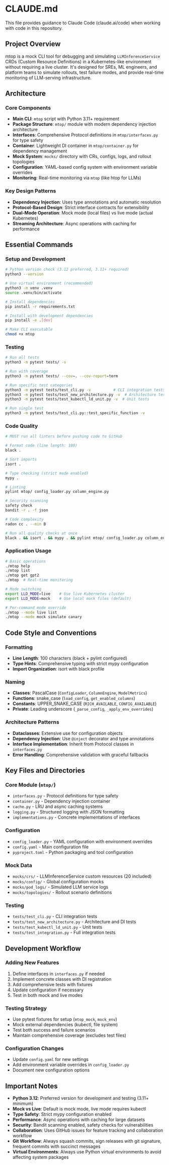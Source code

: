 # CLAUDE.md

This file provides guidance to Claude Code (claude.ai/code) when working with code in this repository.

## Project Overview

mtop is a mock CLI tool for debugging and simulating `LLMInferenceService` CRDs (Custom Resource Definitions) in a Kubernetes-like environment without requiring a live cluster. It's designed for SREs, ML engineers, and platform teams to simulate rollouts, test failure modes, and provide real-time monitoring of LLM-serving infrastructure.

## Architecture

### Core Components
- **Main CLI**: `mtop` script with Python 3.11+ requirement
- **Package Structure**: `mtop/` module with modern dependency injection architecture
- **Interfaces**: Comprehensive Protocol definitions in `mtop/interfaces.py` for type safety
- **Container**: Lightweight DI container in `mtop/container.py` for dependency management
- **Mock System**: `mocks/` directory with CRs, configs, logs, and rollout topologies
- **Configuration**: YAML-based config system with environment variable overrides
- **Monitoring**: Real-time monitoring via `mtop` (like htop for LLMs)

### Key Design Patterns
- **Dependency Injection**: Uses type annotations and automatic resolution
- **Protocol-Based Design**: Strict interface contracts for extensibility
- **Dual-Mode Operation**: Mock mode (local files) vs live mode (actual Kubernetes)
- **Streaming Architecture**: Async operations with caching for performance

## Essential Commands

### Setup and Development
```bash
# Python version check (3.12 preferred, 3.11+ required)
python3 --version

# Use virtual environment (recommended)
python3 -m venv .venv
source .venv/bin/activate

# Install dependencies
pip install -r requirements.txt

# Install with development dependencies
pip install -e .[dev]

# Make CLI executable
chmod +x mtop
```

### Testing
```bash
# Run all tests
python3 -m pytest tests/ -v

# Run with coverage
python3 -m pytest tests/ --cov=. --cov-report=term

# Run specific test categories
python3 -m pytest tests/test_cli.py -v          # CLI integration tests
python3 -m pytest tests/test_new_architecture.py -v  # Architecture tests
python3 -m pytest tests/test_kubectl_ld_unit.py -v  # Unit tests

# Run single test
python3 -m pytest tests/test_cli.py::test_specific_function -v
```

### Code Quality
```bash
# MUST run all linters before pushing code to GitHub

# Format code (line length: 100)
black .

# Sort imports
isort .

# Type checking (strict mode enabled)
mypy .

# Linting
pylint mtop/ config_loader.py column_engine.py

# Security scanning
safety check
bandit -r . -f json

# Code complexity
radon cc . --min B

# Run all quality checks at once
black . && isort . && mypy . && pylint mtop/ config_loader.py column_engine.py
```

### Application Usage
```bash
# Basic operations
./mtop help
./mtop list
./mtop get gpt2
./mtop  # Real-time monitoring

# Mode switching
export LLD_MODE=live    # Use live Kubernetes cluster
export LLD_MODE=mock    # Use local mock files (default)

# Per-command mode override
./mtop --mode live list
./mtop --mode mock simulate canary
```

## Code Style and Conventions

### Formatting
- **Line Length**: 100 characters (black + pylint configured)
- **Type Hints**: Comprehensive typing with strict mypy configuration
- **Import Organization**: isort with black profile

### Naming
- **Classes**: PascalCase (`ConfigLoader`, `ColumnEngine`, `ModelMetrics`)
- **Functions**: snake_case (`load_config`, `get_enabled_columns`)
- **Constants**: UPPER_SNAKE_CASE (`RICH_AVAILABLE`, `CONFIG_AVAILABLE`)
- **Private**: Leading underscore (`_parse_config`, `_apply_env_overrides`)

### Architecture Patterns
- **Dataclasses**: Extensive use for configuration objects
- **Dependency Injection**: Use `@inject` decorator and type annotations
- **Interface Implementation**: Inherit from Protocol classes in `interfaces.py`
- **Error Handling**: Comprehensive validation with graceful fallbacks

## Key Files and Directories

### Core Module (`mtop/`)
- `interfaces.py` - Protocol definitions for type safety
- `container.py` - Dependency injection container
- `cache.py` - LRU and async caching systems
- `logging.py` - Structured logging with JSON formatting
- `implementations.py` - Concrete implementations of interfaces

### Configuration
- `config_loader.py` - YAML configuration with environment overrides
- `config.yaml` - Main configuration file
- `pyproject.toml` - Python packaging and tool configuration

### Mock Data
- `mocks/crs/` - LLMInferenceService custom resources (20 included)
- `mocks/config/` - Global configuration mocks
- `mocks/pod_logs/` - Simulated LLM service logs
- `mocks/topologies/` - Rollout scenario definitions

### Testing
- `tests/test_cli.py` - CLI integration tests
- `tests/test_new_architecture.py` - Architecture and DI tests
- `tests/test_kubectl_ld_unit.py` - Unit tests
- `tests/test_integration.py` - Full integration tests

## Development Workflow

### Adding New Features
1. Define interfaces in `interfaces.py` if needed
2. Implement concrete classes with DI registration
3. Add comprehensive tests with fixtures
4. Update configuration if necessary
5. Test in both mock and live modes

### Testing Strategy
- Use pytest fixtures for setup (`mtop_mock`, `mock_env`)
- Mock external dependencies (kubectl, file system)
- Test both success and failure scenarios
- Maintain comprehensive coverage (excludes test files)

### Configuration Changes
- Update `config.yaml` for new settings
- Add environment variable overrides in `config_loader.py`
- Document new configuration options

## Important Notes

- **Python 3.12**: Preferred version for development and testing (3.11+ minimum)
- **Mock vs Live**: Default is mock mode, live mode requires kubectl
- **Type Safety**: Strict mypy configuration enabled
- **Performance**: Async operations with caching for large datasets
- **Security**: Bandit scanning enabled, safety checks for vulnerabilities
- **Collaboration**: Uses GitHub issues for feature tracking and collaboration workflow
- **Git Workflow**: Always squash commits, sign releases with git signature, frequent commits with succinct messages
- **Virtual Environments**: Always use Python virtual environments to avoid affecting system packages